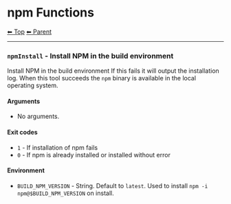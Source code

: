 # npm Functions

<!-- TEMPLATE header 2 -->
[⬅ Top](index.md) [⬅ Parent ](../index.md)
<hr />

### `npmInstall` - Install NPM in the build environment

Install NPM in the build environment
If this fails it will output the installation log.
When this tool succeeds the `npm` binary is available in the local operating system.

#### Arguments

- No arguments.

#### Exit codes

- `1` - If installation of npm fails
- `0` - If npm is already installed or installed without error

#### Environment

- `BUILD_NPM_VERSION` - String. Default to `latest`. Used to install `npm -i npm@$BUILD_NPM_VERSION` on install.
